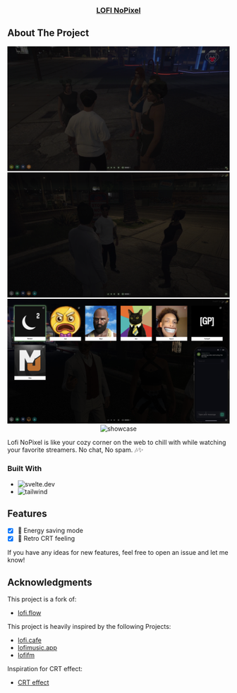 <!-- PROJECT LOGO -->
<br />
<div align="center">
  <h3 align="center">
    <a href="https://lofi-nopixel.com">LOFI NoPixel</a>
  </h3>
</div>

<!-- ABOUT THE PROJECT -->

## About The Project

<p align="center">
<img src="./static/preview.png" alt="showcase" />
<img src="./static/preview-2.png" alt="showcase" />
<img src="./static/preview-3.png" alt="showcase" />
<img src="./static/offline.png" alt="showcase" />

</p>

Lofi NoPixel is like your cozy corner on the web to chill with while watching your favorite streamers. No chat, No spam. 🎶✨

### Built With

-   ![svelte.dev]
-   ![tailwind]

## Features

-   [x] 🔋 Energy saving mode
-   [x] 📼 Retro CRT feeling

If you have any ideas for new features, feel free to open an issue and let me know!

## Acknowledgments

This project is a fork of:

-   [lofi.flow](https://github.com/Nico-Mayer/lofi-flow)

This project is heavily inspired by the following Projects:

-   [lofi.cafe](https://lofi.cafe/)
-   [lofimusic.app](https://lofimusic.app/)
-   [lofifm](https://lofifm.vercel.app/)

Inspiration for CRT effect:

-   [CRT effect](https://aleclownes.com/2017/02/01/crt-display.html)

[svelte.dev]: https://img.shields.io/badge/Svelte-4A4A55?style=for-the-badge&logo=svelte&logoColor=FF3E00
[tailwind]: https://img.shields.io/badge/Tailwind-38B2AC?style=for-the-badge&logo=tailwind-css&logoColor=white
